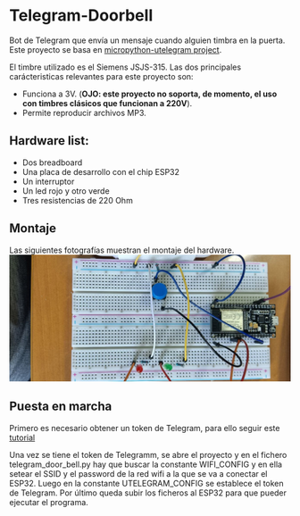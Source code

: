 # Telegram-Doorbell
Bot de Telegram que envía un mensaje cuando alguien timbra en la puerta. Este proyecto se basa en [micropython-utelegram project](https://github.com/jordiprats/micropython-utelegram). 

El timbre utilizado es el Siemens JSJS-315. Las dos principales carácteristicas relevantes para este proyecto son: 
* Funciona a 3V. (**OJO: este proyecto no soporta, de momento, el uso con timbres clásicos que funcionan a 220V**).
* Permite reproducir archivos MP3. 

## Hardware list:
* Dos breadboard
* Una placa de desarrollo con el chip ESP32
* Un interruptor
* Un led rojo y otro verde
* Tres resistencias de 220 Ohm

## Montaje
Las siguientes fotografías muestran el montaje del hardware.
![Alt text](https://github.com/infdsc02/Telegram-Doorbell/blob/main/assemble%20images/img1.jpg?raw=true)



## Puesta en marcha
Primero es necesario obtener un token de Telegram, para ello seguir este [tutorial](https://blog.330ohms.com/2021/03/09/crea-tu-propio-bot-de-telegram-con-esp32/)

Una vez se tiene el token de Telegramm, se abre el proyecto y en el fichero telegram_door_bell.py hay que buscar la constante WIFI_CONFIG y en ella setear el SSID y el password de la red wifi a la que se va a conectar el ESP32. Luego en la constante UTELEGRAM_CONFIG se establece el token de Telegram. Por último queda subir los ficheros al ESP32 para que pueder ejecutar el programa.

